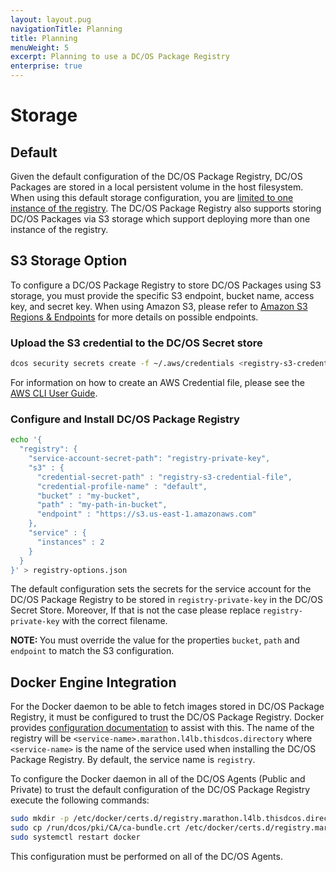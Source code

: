 ```yaml
---
layout: layout.pug
navigationTitle: Planning
title: Planning
menuWeight: 5
excerpt: Planning to use a DC/OS Package Registry
enterprise: true
---
```


# Storage

## Default

Given the default configuration of the DC/OS Package Registry, DC/OS Packages are stored in a local persistent volume in the host filesystem. When using this default storage configuration, you are [limited to one instance of the registry](/mesosphere/dcos/1.12/administering-clusters/repo/package-registry/#limitations). The DC/OS Package Registry also supports storing DC/OS Packages via S3 storage which support deploying more than one instance of the registry.

## S3 Storage Option

To configure a DC/OS Package Registry to store DC/OS Packages using S3 storage, you must provide the specific S3 endpoint, bucket name, access key, and secret key. When using Amazon S3, please refer to [Amazon S3 Regions & Endpoints](https://docs.aws.amazon.com/general/latest/gr/rande.html#s3_region) for more details on possible endpoints.

### Upload the S3 credential to the DC/OS Secret store

```bash
dcos security secrets create -f ~/.aws/credentials <registry-s3-credential-file>
```

For information on how to create an AWS Credential file, please see the [AWS CLI User Guide](https://docs.aws.amazon.com/cli/latest/userguide/cli-config-files.html).

### Configure and Install DC/OS Package Registry

```bash
echo '{
  "registry": {
    "service-account-secret-path": "registry-private-key",
    "s3" : {
      "credential-secret-path" : "registry-s3-credential-file",
      "credential-profile-name" : "default",
      "bucket" : "my-bucket",
      "path" : "my-path-in-bucket",
      "endpoint" : "https://s3.us-east-1.amazonaws.com"
    },
    "service" : {
      "instances" : 2
    }
  }
}' > registry-options.json
```

The default configuration sets the secrets for the service account for the DC/OS Package Registry to be stored in `registry-private-key` in the DC/OS Secret Store. Moreover,   If that is not the case please replace `registry-private-key` with the correct filename.

<p class="message--note"><strong>NOTE: </strong>You must override the value for the properties <code>bucket</code>, <code>path</code> and <code>endpoint</code> to match the S3 configuration.</p>


## Docker Engine Integration

For the Docker daemon to be able to fetch images stored in DC/OS Package Registry, it must be configured to trust the DC/OS Package Registry. Docker provides [configuration documentation](https://docs.docker.com/engine/security/certificates/#understanding-the-configuration) to assist with this. The name of the registry will be `<service-name>.marathon.l4lb.thisdcos.directory` where `<service-name>` is the name of the service used when installing the DC/OS Package Registry. By default, the service name is `registry`.

To configure the Docker daemon in all of the DC/OS Agents (Public and Private) to trust the default configuration of the DC/OS Package Registry execute the following commands:

```bash
sudo mkdir -p /etc/docker/certs.d/registry.marathon.l4lb.thisdcos.directory:443
sudo cp /run/dcos/pki/CA/ca-bundle.crt /etc/docker/certs.d/registry.marathon.l4lb.thisdcos.directory:443/ca.crt
sudo systemctl restart docker
```

This configuration must be performed on all of the DC/OS Agents.
